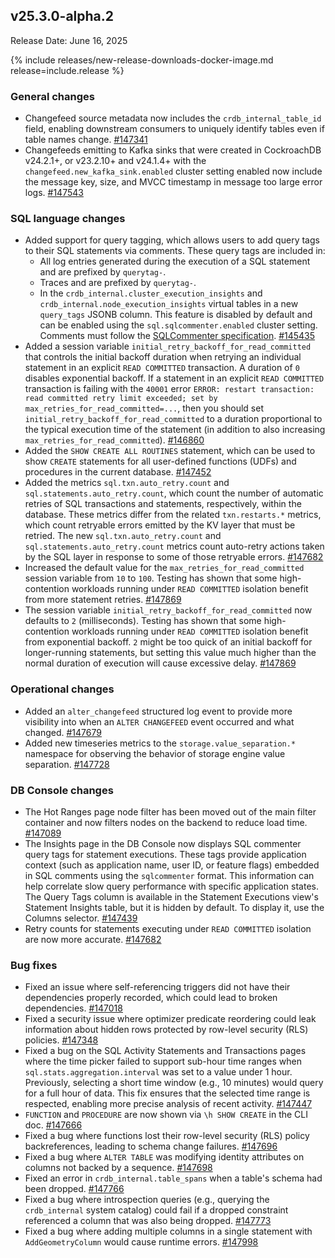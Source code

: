 ## v25.3.0-alpha.2

Release Date: June 16, 2025

{% include releases/new-release-downloads-docker-image.md release=include.release %}

<h3 id="v25-3-0-alpha-2-general-changes">General changes</h3>

- Changefeed source metadata now includes the `crdb_internal_table_id` field, enabling downstream consumers to uniquely identify tables even if table names change.
 [#147341][#147341]
- Changefeeds emitting to Kafka sinks that were created in CockroachDB v24.2.1+, or v23.2.10+ and v24.1.4+ with the `changefeed.new_kafka_sink.enabled` cluster setting enabled now include the message key, size, and MVCC timestamp in message too large error logs.
 [#147543][#147543]

<h3 id="v25-3-0-alpha-2-sql-language-changes">SQL language changes</h3>

- Added support for query tagging, which allows users to add query tags to their SQL statements via comments. These query tags are included in:
    - All log entries generated during the execution of a SQL statement and are prefixed by `querytag-`.
    - Traces and are prefixed by `querytag-`.
    - In the `crdb_internal.cluster_execution_insights` and `crdb_internal.node_execution_insights` virtual tables in a new `query_tags` JSONB column.
    This feature is disabled by default and can be enabled using the `sql.sqlcommenter.enabled` cluster setting. Comments must follow the [SQLCommenter specification](https://google.github.io/sqlcommenter/spec/). [#145435][#145435]
- Added a session variable `initial_retry_backoff_for_read_committed` that controls the initial backoff duration when retrying an individual statement in an explicit `READ COMMITTED` transaction. A duration of `0` disables exponential backoff. If a statement in an explicit `READ COMMITTED` transaction is failing with the `40001` error `ERROR: restart transaction: read committed retry limit exceeded; set by max_retries_for_read_committed=...`, then you should set `initial_retry_backoff_for_read_committed` to a duration proportional to the typical execution time of the statement (in addition to also increasing `max_retries_for_read_committed`). [#146860][#146860]
- Added the `SHOW CREATE ALL ROUTINES` statement, which can be used to show `CREATE` statements for all user-defined functions (UDFs) and procedures in the current database.
 [#147452][#147452]
- Added the metrics `sql.txn.auto_retry.count` and `sql.statements.auto_retry.count`, which count the number of automatic retries of SQL transactions and statements, respectively, within the database. These metrics differ from the related `txn.restarts.*` metrics, which count retryable errors emitted by the KV layer that must be retried. The new `sql.txn.auto_retry.count` and `sql.statements.auto_retry.count` metrics count auto-retry actions taken by the SQL layer in response to some of those retryable errors.
 [#147682][#147682]
- Increased the default value for the `max_retries_for_read_committed` session variable from `10` to `100`. Testing has shown that some high-contention workloads running under `READ COMMITTED` isolation benefit from more statement retries. [#147869][#147869]
- The session variable `initial_retry_backoff_for_read_committed` now defaults to `2` (milliseconds). Testing has shown that some high-contention workloads running under `READ COMMITTED` isolation benefit from exponential backoff. `2` might be too quick of an initial backoff for longer-running statements, but setting this value much higher than the normal duration of execution will cause excessive delay. [#147869][#147869]

<h3 id="v25-3-0-alpha-2-operational-changes">Operational changes</h3>

- Added an `alter_changefeed` structured log event to provide more visibility into when an `ALTER CHANGEFEED` event occurred and what changed.
 [#147679][#147679]
- Added new timeseries metrics to the `storage.value_separation.*` namespace for observing the behavior of storage engine value separation.
 [#147728][#147728]

<h3 id="v25-3-0-alpha-2-db-console-changes">DB Console changes</h3>

- The Hot Ranges page node filter has been moved out of the main filter container and now filters nodes on the backend to reduce load time.
 [#147089][#147089]
- The Insights page in the DB Console now displays SQL commenter query tags for statement executions. These tags provide application context (such as application name, user ID, or feature flags) embedded in SQL comments using the `sqlcommenter` format. This information can help correlate slow query performance with specific application states. The Query Tags column is available in the Statement Executions view's Statement Insights table, but it is hidden by default. To display it, use the Columns selector.
 [#147439][#147439]
- Retry counts for statements executing under `READ COMMITTED` isolation are now more accurate.
 [#147682][#147682]

<h3 id="v25-3-0-alpha-2-bug-fixes">Bug fixes</h3>

- Fixed an issue where self-referencing triggers did not have their dependencies properly recorded, which could lead to broken dependencies. [#147018][#147018]
- Fixed a security issue where optimizer predicate reordering could leak information about hidden rows protected by row-level security (RLS) policies. [#147348][#147348]
- Fixed a bug on the SQL Activity Statements and Transactions pages where the time picker failed to support sub-hour time ranges when `sql.stats.aggregation.interval` was set to a value under 1 hour. Previously, selecting a short time window (e.g., 10 minutes) would query for a full hour of data. This fix ensures that the selected time range is respected, enabling more precise analysis of recent activity. [#147447][#147447]
- `FUNCTION` and `PROCEDURE` are now shown via `\h SHOW CREATE` in the CLI doc. [#147666][#147666]
- Fixed a bug where functions lost their row-level security (RLS) policy backreferences, leading to schema change failures. [#147696][#147696]
- Fixed a bug where `ALTER TABLE` was modifying identity attributes on columns not backed by a sequence. [#147698][#147698]
- Fixed an error in `crdb_internal.table_spans` when a table's schema had been dropped. [#147766][#147766]
- Fixed a bug where introspection queries (e.g., querying the `crdb_internal` system catalog) could fail if a dropped constraint referenced a column that was also being dropped. [#147773][#147773]
- Fixed a bug where adding multiple columns in a single statement with `AddGeometryColumn` would cause runtime errors. [#147998][#147998]

[#147018]: https://github.com/cockroachdb/cockroach/pull/147018
[#147348]: https://github.com/cockroachdb/cockroach/pull/147348
[#147447]: https://github.com/cockroachdb/cockroach/pull/147447
[#147543]: https://github.com/cockroachdb/cockroach/pull/147543
[#146860]: https://github.com/cockroachdb/cockroach/pull/146860
[#147682]: https://github.com/cockroachdb/cockroach/pull/147682
[#147679]: https://github.com/cockroachdb/cockroach/pull/147679
[#147089]: https://github.com/cockroachdb/cockroach/pull/147089
[#147666]: https://github.com/cockroachdb/cockroach/pull/147666
[#147698]: https://github.com/cockroachdb/cockroach/pull/147698
[#147773]: https://github.com/cockroachdb/cockroach/pull/147773
[#147998]: https://github.com/cockroachdb/cockroach/pull/147998
[#145435]: https://github.com/cockroachdb/cockroach/pull/145435
[#147452]: https://github.com/cockroachdb/cockroach/pull/147452
[#147869]: https://github.com/cockroachdb/cockroach/pull/147869
[#147766]: https://github.com/cockroachdb/cockroach/pull/147766
[#147439]: https://github.com/cockroachdb/cockroach/pull/147439
[#147341]: https://github.com/cockroachdb/cockroach/pull/147341
[#147728]: https://github.com/cockroachdb/cockroach/pull/147728
[#147696]: https://github.com/cockroachdb/cockroach/pull/147696
